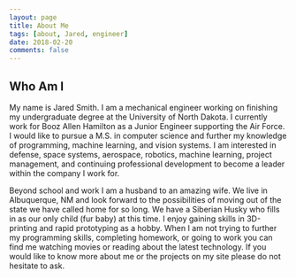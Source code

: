```yaml
---
layout: page
title: About Me
tags: [about, Jared, engineer]
date: 2018-02-20
comments: false
---
```

    
<!--<center><a href="http://taylantatli.github.io/Moon"><b>Moon</b></a> is a minimal, one column jekyll theme.</center>-->

## Who Am I
My name is Jared Smith. I am a mechanical engineer working on finishing my undergraduate degree at the University of North Dakota. I currently work for Booz Allen Hamilton as a Junior Engineer supporting the Air Force. I would like to pursue a M.S. in computer science and further my knowledge of programming, machine learning, and vision systems. I am interested in defense, space systems, aerospace, robotics, machine learning, project management, and continuing professional development to become a leader within the company I work for.

Beyond school and work I am a husband to an amazing wife. We live in Albuquerque, NM and look forward to the possibilities of moving out of the state we have called home for so long. We have a Siberian Husky who fills in as our only child (fur baby) at this time. I enjoy gaining skills in 3D-printing and rapid prototyping as a hobby. When I am not trying to further my programming skills, completing homework, or going to work you can find me watching movies or reading about the latest technology. If you would like to know more about me or the projects on my site please do not hesitate to ask. 


      
<!--[Install Moon](https://github.com/TaylanTatli/Moon){: .btn}-->
